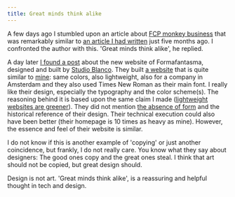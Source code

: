 ```yaml
---
title: Great minds think alike
---
```


A few days ago I stumbled upon an article about [FCP monkey business](https://www.pdms.ca/improve-largest-contentful-paint-lcp-with-a-js-css-trick/) that was remarkably similar to [an article I had written](/blog/monkey-business-with-banana-leafs/) just five months ago. I confronted the author with this. 'Great minds think alike', he replied.

A day later [I found a post](https://studioblanco.it/project/formafantasma) about the new website of Formafantasma, designed and built by [Studio Blanco](https://studioblanco.it/project/formafantasma). They built [a website](https://formafantasma.com) that is quite similar to [mine](/): same colors, also lightweight, also for a company in Amsterdam and they also used Times New Roman as their main font. I really like their design, especially the typography and the color scheme(s). The reasoning behind it is based upon the same claim I made ([lightweight websites are greener](https://www.usecue.com/nl/blog/een-groene-website/)). They did not mention [the absence of form](/blog/a-long-overdue-redesign/) and the historical reference of their design. Their technical execution could also have been better (their homepage is 10 times as heavy as mine). However, the essence and feel of their website is similar.

I do not know if this is another example of 'copying' or just another coincidence, but frankly, I do not really care. You know what they say about designers: The good ones copy and the great ones steal. I think that art should not be copied, but great design should.

Design is not art. 'Great minds think alike', is a reassuring and helpful thought in tech and design.